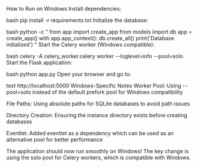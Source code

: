 How to Run on Windows
Install dependencies:

bash
pip install -r requirements.txt
Initialize the database:

bash
python -c "
from app import create_app
from models import db
app = create_app()
with app.app_context():
    db.create_all()
print('Database initialized')
"
Start the Celery worker (Windows compatible):

bash
celery -A celery_worker.celery worker --loglevel=info --pool=solo
Start the Flask application:

bash
python app.py
Open your browser and go to:

text
http://localhost:5000
Windows-Specific Notes
Worker Pool: Using --pool=solo instead of the default prefork pool for Windows compatibility

File Paths: Using absolute paths for SQLite databases to avoid path issues

Directory Creation: Ensuring the instance directory exists before creating databases

Eventlet: Added eventlet as a dependency which can be used as an alternative pool for better performance

The application should now run smoothly on Windows! The key change is using the solo pool for Celery workers, which is compatible with Windows.
